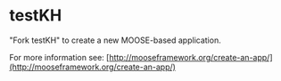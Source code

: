testKH
=====

"Fork testKH" to create a new MOOSE-based application.

For more information see: [http://mooseframework.org/create-an-app/](http://mooseframework.org/create-an-app/)
